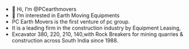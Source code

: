 - 👋 Hi, I’m @PCearthmovers
- 👀 I’m interested in Earth Moving Equipments
- PC Earth Movers is the first venture of pc group. 
- It is a leading firm in the construction industry by Equipment Leasing,
- Excavator 380, 220, 210, 140,with Rock Breakers for mining quarries & construction across South India since 1988.
<!---
PCearthmovers/PCearthmovers is a ✨ special ✨ repository because its `README.md` (this file) appears on your GitHub profile.
You can click the Preview link to take a look at your changes.
--->
